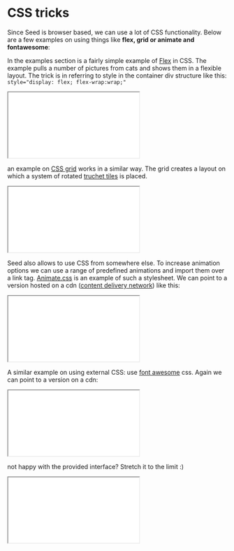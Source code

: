 # CSS tricks

Since Seed is browser based, we can use a lot of CSS functionality. Below are a few examples on using things like **flex, grid or animate and fontawesome**:

In the examples section is a fairly simple example of [Flex](https://developer.mozilla.org/en-US/docs/Web/CSS/flex) in CSS. The example pulls a number of pictures from cats and shows them in a flexible layout. The trick is in referring to style in the container div structure like this:  `style="display: flex; flex-wrap:wrap;"`
<iframe src="/embed/-L5VCbLQ_zhKsgYC4rST"></iframe>


an example on [CSS grid](https://developer.mozilla.org/en-US/docs/Web/CSS/CSS_Grid_Layout) works in a similar way. The grid creates a layout on which a system of rotated [truchet tiles](https://en.wikipedia.org/wiki/Truchet_tiles) is placed.
<iframe src="/embed/-L5VBZtsWMQ4IeJdvtkT"></iframe>

Seed also allows to use CSS from somewhere else. To increase animation options  we can use a range of predefined animations and import them over a link tag. [Animate.css](https://github.com/daneden/animate.css) is an example of such a stylesheet. We can point to a version hosted on a cdn ([content delivery network](https://en.wikipedia.org/wiki/Content_delivery_network)) like this:
<iframe src="/embed/-L5VC1qlpvyadw5kheYl"></iframe>

A similar example on using external CSS: use [font awesome](http://fontawesome.io/cheatsheet/) css. Again we can point to a version on a cdn:

<iframe src="/embed/-L5VCFAq5401PVp3zNml"></iframe>

not happy with the provided interface? Stretch it to the limit :)
<iframe src="/embed/-L5VCQSldYK8AGzIidix"></iframe>
